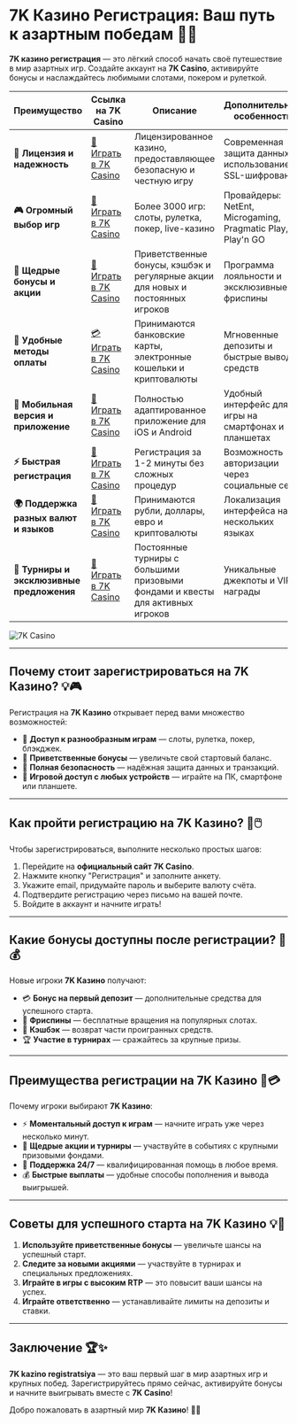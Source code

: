 # 7K Казино Регистрация: Ваш путь к азартным победам 🎰✨

**7K казино регистрация** — это лёгкий способ начать своё путешествие в мир азартных игр. Создайте аккаунт на **7K Casino**, активируйте бонусы и наслаждайтесь любимыми слотами, покером и рулеткой.

| **Преимущество**                      | **Ссылка на 7K Casino**                    | **Описание**                                       | **Дополнительные особенности**                     |
|----------------------------------------|--------------------------------------------|--------------------------------------------------|--------------------------------------------------|
| **🎰 Лицензия и надежность**           | [💎 Играть в 7K Casino](https://brandplay.link/BvQyFShp) | Лицензированное казино, предоставляющее безопасную и честную игру | Современная защита данных с использованием SSL-шифрования |
| **🎮 Огромный выбор игр**              | [🎉 Играть в 7K Casino](https://brandplay.link/BvQyFShp) | Более 3000 игр: слоты, рулетка, покер, live-казино | Провайдеры: NetEnt, Microgaming, Pragmatic Play, Play'n GO |
| **🎁 Щедрые бонусы и акции**           | [🎯 Играть в 7K Casino](https://brandplay.link/BvQyFShp) | Приветственные бонусы, кэшбэк и регулярные акции для новых и постоянных игроков | Программа лояльности и эксклюзивные фриспины |
| **💸 Удобные методы оплаты**           | [💳 Играть в 7K Casino](https://brandplay.link/BvQyFShp) | Принимаются банковские карты, электронные кошельки и криптовалюты | Мгновенные депозиты и быстрые выводы средств |
| **📱 Мобильная версия и приложение**   | [🚀 Играть в 7K Casino](https://brandplay.link/BvQyFShp) | Полностью адаптированное приложение для iOS и Android | Удобный интерфейс для игры на смартфонах и планшетах |
| **⚡ Быстрая регистрация**             | [🔑 Играть в 7K Casino](https://brandplay.link/BvQyFShp) | Регистрация за 1-2 минуты без сложных процедур | Возможность авторизации через социальные сети |
| **🌍 Поддержка разных валют и языков** | [💸 Играть в 7K Casino](https://brandplay.link/BvQyFShp) | Принимаются рубли, доллары, евро и криптовалюты | Локализация интерфейса на нескольких языках |
| **🏅 Турниры и эксклюзивные предложения** | [🎲 Играть в 7K Casino](https://brandplay.link/BvQyFShp) | Постоянные турниры с большими призовыми фондами и квесты для активных игроков | Уникальные джекпоты и VIP-награды |

![7K Casino](https://www.rpgnuke.ru/wp-content/uploads/2024/03/123123121221312.jpg)

---

## Почему стоит зарегистрироваться на 7K Казино? 💡🎮

Регистрация на **7K Казино** открывает перед вами множество возможностей:

- 🎰 **Доступ к разнообразным играм** — слоты, рулетка, покер, блэкджек.
- 🎁 **Приветственные бонусы** — увеличьте свой стартовый баланс.
- 🔐 **Полная безопасность** — надёжная защита данных и транзакций.
- 📱 **Игровой доступ с любых устройств** — играйте на ПК, смартфоне или планшете.

---

## Как пройти регистрацию на 7K Казино? 🚀🖱️

Чтобы зарегистрироваться, выполните несколько простых шагов:

1. Перейдите на **официальный сайт 7K Casino**.
2. Нажмите кнопку "Регистрация" и заполните анкету.
3. Укажите email, придумайте пароль и выберите валюту счёта.
4. Подтвердите регистрацию через письмо на вашей почте.
5. Войдите в аккаунт и начните играть!

---

## Какие бонусы доступны после регистрации? 🎁💰

Новые игроки **7K Казино** получают:

- 💳 **Бонус на первый депозит** — дополнительные средства для успешного старта.
- 🎰 **Фриспины** — бесплатные вращения на популярных слотах.
- 🌟 **Кэшбэк** — возврат части проигранных средств.
- 🏆 **Участие в турнирах** — сражайтесь за крупные призы.

---

## Преимущества регистрации на 7K Казино 🌟💳

Почему игроки выбирают **7K Казино**:

- ⚡ **Моментальный доступ к играм** — начните играть уже через несколько минут.
- 🎀 **Щедрые акции и турниры** — участвуйте в событиях с крупными призовыми фондами.
- 💬 **Поддержка 24/7** — квалифицированная помощь в любое время.
- 💰 **Быстрые выплаты** — удобные способы пополнения и вывода выигрышей.

---

## Советы для успешного старта на 7K Казино 💡🎯

1. **Используйте приветственные бонусы** — увеличьте шансы на успешный старт.
2. **Следите за новыми акциями** — участвуйте в турнирах и специальных предложениях.
3. **Играйте в игры с высоким RTP** — это повысит ваши шансы на успех.
4. **Играйте ответственно** — устанавливайте лимиты на депозиты и ставки.

---

## Заключение 🏆✨

**7K kazino registratsiya** — это ваш первый шаг в мир азартных игр и крупных побед. Зарегистрируйтесь прямо сейчас, активируйте бонусы и начните выигрывать вместе с **7K Casino**!

Добро пожаловать в азартный мир **7K Казино**! 🎰✨
